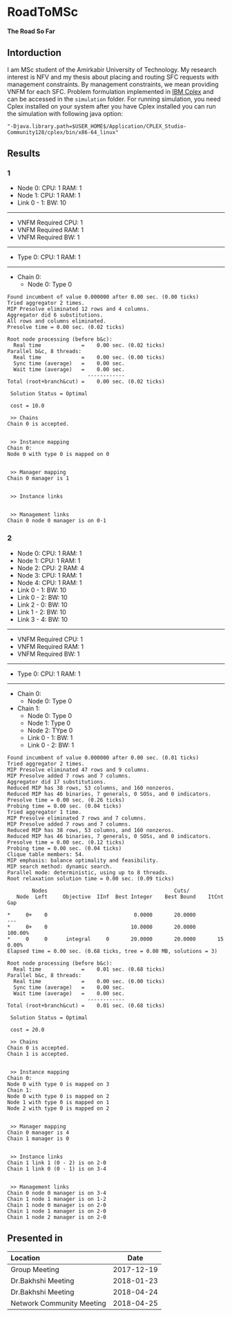 # RoadToMSc
**The Road So Far**

## Intorduction
I am MSc student of the Amirkabir University of Technology.
My research interest is NFV and my thesis about placing and routing SFC requests with management constraints.
By management constraints, we mean providing VNFM for each SFC.
Problem formulation implemented in [IBM Cplex](https://www.ibm.com/analytics/cplex-optimizer) and can be accessed in the
`simulation` folder.  For running simulation, you need Cplex installed on your system after you have Cplex installed you can
run the simulation with following java option:

```
"-Djava.library.path=$USER_HOME$/Application/CPLEX_Studio-Community128/cplex/bin/x86-64_linux"
```
## Results
### 1
- Node 0: CPU: 1 RAM: 1
- Node 1: CPU: 1 RAM: 1
- Link 0 - 1: BW: 10
***
- VNFM Required CPU: 1
- VNFM Required RAM: 1
- VNFM Required BW: 1
***
- Type 0: CPU: 1 RAM: 1
***
* Chain 0:
  - Node 0: Type 0

```
Found incumbent of value 0.000000 after 0.00 sec. (0.00 ticks)
Tried aggregator 2 times.
MIP Presolve eliminated 12 rows and 4 columns.
Aggregator did 6 substitutions.
All rows and columns eliminated.
Presolve time = 0.00 sec. (0.02 ticks)

Root node processing (before b&c):
  Real time             =    0.00 sec. (0.02 ticks)
Parallel b&c, 8 threads:
  Real time             =    0.00 sec. (0.00 ticks)
  Sync time (average)   =    0.00 sec.
  Wait time (average)   =    0.00 sec.
                          ------------
Total (root+branch&cut) =    0.00 sec. (0.02 ticks)

 Solution Status = Optimal

 cost = 10.0

 >> Chains
Chain 0 is accepted.


 >> Instance mapping
Chain 0:
Node 0 with type 0 is mapped on 0


 >> Manager mapping
Chain 0 manager is 1


 >> Instance links


 >> Management links
Chain 0 node 0 manager is on 0-1
```

### 2
- Node 0: CPU: 1 RAM: 1
- Node 1: CPU: 1 RAM: 1
- Node 2: CPU: 2 RAM: 4
- Node 3: CPU: 1 RAM: 1
- Node 4: CPU: 1 RAM: 1
- Link 0 - 1: BW: 10
- Link 0 - 2: BW: 10
- Link 2 - 0: BW: 10
- Link 1 - 2: BW: 10
- Link 3 - 4: BW: 10
***
- VNFM Required CPU: 1
- VNFM Required RAM: 1
- VNFM Required BW: 1
***
- Type 0: CPU: 1 RAM: 1
***
* Chain 0:
  - Node 0: Type 0
* Chain 1:
  - Node 0: Type 0
  - Node 1: Type 0
  - Node 2: TYpe 0
  - Link 0 - 1: BW: 1
  - Link 0 - 2: BW: 1

```
Found incumbent of value 0.000000 after 0.00 sec. (0.01 ticks)
Tried aggregator 2 times.
MIP Presolve eliminated 47 rows and 9 columns.
MIP Presolve added 7 rows and 7 columns.
Aggregator did 17 substitutions.
Reduced MIP has 38 rows, 53 columns, and 160 nonzeros.
Reduced MIP has 46 binaries, 7 generals, 0 SOSs, and 0 indicators.
Presolve time = 0.00 sec. (0.26 ticks)
Probing time = 0.00 sec. (0.04 ticks)
Tried aggregator 1 time.
MIP Presolve eliminated 7 rows and 7 columns.
MIP Presolve added 7 rows and 7 columns.
Reduced MIP has 38 rows, 53 columns, and 160 nonzeros.
Reduced MIP has 46 binaries, 7 generals, 0 SOSs, and 0 indicators.
Presolve time = 0.00 sec. (0.12 ticks)
Probing time = 0.00 sec. (0.04 ticks)
Clique table members: 54.
MIP emphasis: balance optimality and feasibility.
MIP search method: dynamic search.
Parallel mode: deterministic, using up to 8 threads.
Root relaxation solution time = 0.00 sec. (0.09 ticks)

        Nodes                                         Cuts/
   Node  Left     Objective  IInf  Best Integer    Best Bound    ItCnt     Gap

*     0+    0                            0.0000       20.0000              --- 
*     0+    0                           10.0000       20.0000           100.00%
*     0     0      integral     0       20.0000       20.0000       15    0.00%
Elapsed time = 0.00 sec. (0.68 ticks, tree = 0.00 MB, solutions = 3)

Root node processing (before b&c):
  Real time             =    0.01 sec. (0.68 ticks)
Parallel b&c, 8 threads:
  Real time             =    0.00 sec. (0.00 ticks)
  Sync time (average)   =    0.00 sec.
  Wait time (average)   =    0.00 sec.
                          ------------
Total (root+branch&cut) =    0.01 sec. (0.68 ticks)

 Solution Status = Optimal

 cost = 20.0

 >> Chains
Chain 0 is accepted.
Chain 1 is accepted.


 >> Instance mapping
Chain 0:
Node 0 with type 0 is mapped on 3
Chain 1:
Node 0 with type 0 is mapped on 2
Node 1 with type 0 is mapped on 1
Node 2 with type 0 is mapped on 2


 >> Manager mapping
Chain 0 manager is 4
Chain 1 manager is 0


 >> Instance links
Chain 1 link 1 (0 - 2) is on 2-0
Chain 1 link 0 (0 - 1) is on 3-4


 >> Management links
Chain 0 node 0 manager is on 3-4
Chain 1 node 1 manager is on 1-2
Chain 1 node 0 manager is on 2-0
Chain 1 node 1 manager is on 2-0
Chain 1 node 2 manager is on 2-0
```

## Presented in

| Location | Date |
|:-------- |:----:|
| Group Meeting | 2017-12-19 |
| Dr.Bakhshi Meeting | 2018-01-23 |
| Dr.Bakhshi Meeting | 2018-04-24 |
| Network Community Meeting | 2018-04-25 |

